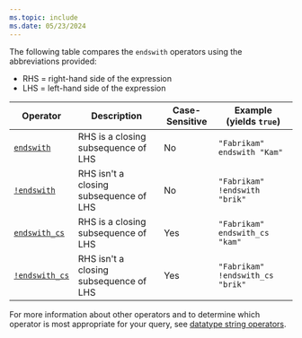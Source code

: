 ```yaml
---
ms.topic: include
ms.date: 05/23/2024
---
```


The following table compares the `endswith` operators using the abbreviations provided:

* RHS = right-hand side of the expression
* LHS = left-hand side of the expression

|Operator   |Description   |Case-Sensitive  |Example (yields `true`)  |
|-----------|--------------|----------------|-------------------------|
|[`endswith`](../query/endswith-operator.md) |RHS is a closing subsequence of LHS |No |`"Fabrikam" endswith "Kam"`|
|[`!endswith`](../query/not-endswith-operator.md) |RHS isn't a closing subsequence of LHS |No |`"Fabrikam" !endswith "brik"`|
|[`endswith_cs`](../query/endswith-cs-operator.md) |RHS is a closing subsequence of LHS |Yes |`"Fabrikam" endswith_cs "kam"`|
|[`!endswith_cs`](../query/not-endswith-cs-operator.md) |RHS isn't a closing subsequence of LHS |Yes |`"Fabrikam" !endswith_cs "brik"`|

For more information about other operators and to determine which operator is most appropriate for your query, see [datatype string operators](../query/datatypes-string-operators.md).
